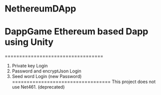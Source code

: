 # NethereumDApp
# DappGame  Ethereum based Dapp using Unity
==================================
1. Private key Login
2. Password and encryptJson Login
3. Seed word Login (new Password)
==================================
This project does not use Net461. (deprecated)